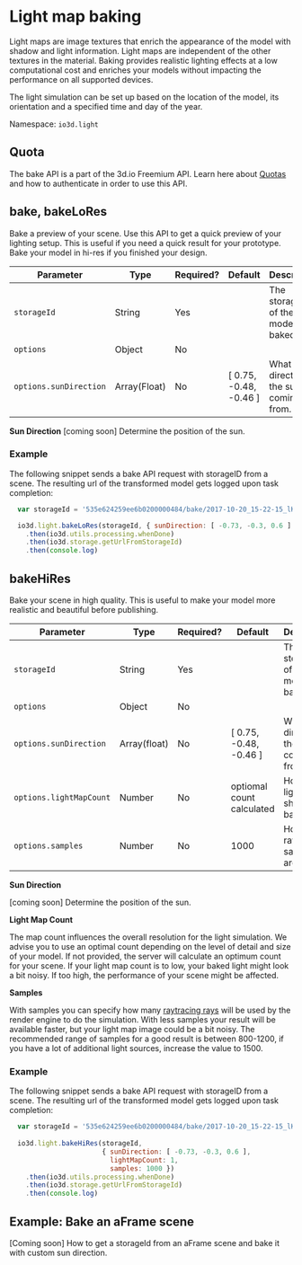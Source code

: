 # Light map baking

Light maps are image textures that enrich the appearance of the model with shadow and light information. Light maps are independent of the other textures in the material.
Baking provides realistic lighting effects at a low computational cost and enriches your models without impacting the performance on all supported devices.

The light simulation can be set up based on the location of the model, its orientation and a specified time and day of the year.

Namespace: `io3d.light`

## Quota

The bake API is a part of the 3d.io Freemium API. Learn here about [Quotas](https://3d.io/docs/api/1/authentication.html)
and how to authenticate in order to use this API.

## bake, bakeLoRes

Bake a preview of your scene. Use this API to get a quick preview of your lighting setup. This is useful if you need a quick result for your prototype. Bake your model in hi-res if you finished your design. 

| Parameter | Type | Required? | Default | Description |
| --- | --- | --- | --- | --- |
| `storageId` | String | Yes | | The storageId of the model to be baked. |
| `options` | Object | No | | |
| `options.sunDirection`  | Array(Float) | No | [ 0.75, -0.48, -0.46 ] | What direction the sun is coming from. |

**Sun Direction**
[coming soon] Determine the position of the sun.

### Example

The following snippet sends a bake API request with storageID from a scene. The resulting url of the transformed model gets logged upon task completion:

```javascript
  var storageId = '535e624259ee6b0200000484/bake/2017-10-20_15-22-15_lKCBcz/lighting.gz.data3d.buffer'

  io3d.light.bakeLoRes(storageId, { sunDirection: [ -0.73, -0.3, 0.6 ] })
    .then(io3d.utils.processing.whenDone)
    .then(io3d.storage.getUrlFromStorageId)
    .then(console.log)
```

## bakeHiRes

Bake your scene in high quality. This is useful to make your model more realistic and beautiful before publishing.

| Parameter | Type | Required? | Default | Description |
| --- | --- | --- | --- | --- |
| `storageId` | String | Yes | | The storageId of the model to be baked. |
| `options` | Object | No | | |
| `options.sunDirection`  | Array(float) | No | [ 0.75, -0.48, -0.46 ] | What direction the sun is coming from. |
| `options.lightMapCount`  | Number | No | optiomal count calculated | How many light maps should be baked. |
| `options.samples`  | Number | No | 1000 | How many raytracing samples are used. |

**Sun Direction**

[coming soon] Determine the position of the sun.

**Light Map Count**

The map count influences the overall resolution for the light simulation. We advise you to use an optimal count depending on the level of detail and size of your model. If not provided, the server will calculate an optimum count for your scene. If your light map count is to low, your baked light might look a bit noisy. If too high, the performance of your scene might be affected.

**Samples**

With samples you can specify how many [raytracing rays](https://en.wikipedia.org/wiki/Ray_tracing_(graphics)) will be used by the render engine to do the simulation. With less samples your result will be available faster, but your light map image could be a bit noisy. The recommended range of samples for a good result is between 800-1200, if you have a lot of additional light sources, increase the value to 1500.

### Example

The following snippet sends a bake API request with storageID from a scene. The resulting url of the transformed model gets logged upon task completion:

```javascript
  var storageId = '535e624259ee6b0200000484/bake/2017-10-20_15-22-15_lKCBcz/lighting.gz.data3d.buffer'
  
  io3d.light.bakeHiRes(storageId,
                       { sunDirection: [ -0.73, -0.3, 0.6 ],
                         lightMapCount: 1,
                         samples: 1000 })
    .then(io3d.utils.processing.whenDone)
    .then(io3d.storage.getUrlFromStorageId)
    .then(console.log)
```

## Example: Bake an aFrame scene

[Coming soon] How to get a storageId from an aFrame scene and bake it with custom sun direction.
